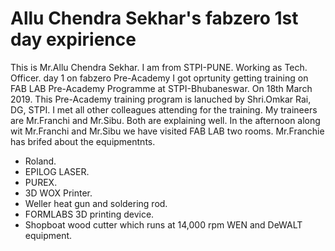 # Allu Chendra Sekhar's fabzero 1st day expirience 
This is Mr.Allu Chendra Sekhar. I am from STPI-PUNE. Working as Tech. Officer.
day 1 on fabzero Pre-Academy
I got oprtunity getting training on FAB LAB Pre-Academy Programme at STPI-Bhubaneswar. On 18th March 2019.
This Pre-Academy training program is lanuched by Shri.Omkar Rai, DG, STPI.
I met all other colleagues attending for the training. 
My traineers are Mr.Franchi and Mr.Sibu.
Both are explaining well. 
In the afternoon along wit Mr.Franchi and Mr.Sibu we have visited FAB LAB two rooms. 
Mr.Franchie has brifed about the equipmentnts. 
<ul>
<li>Roland.</li>
<li>EPILOG LASER. </li>
<li>PUREX.</li>
<li>3D WOX Printer.</li>
<li>Weller heat gun and soldering rod. </li>
<li>FORMLABS 3D printing device.</li>
<li>Shopboat wood cutter which runs at 14,000 rpm WEN and DeWALT equipment.</li>
</ul>

